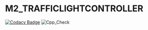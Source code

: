 # M2_TRAFFICLIGHTCONTROLLER

[![Codacy Badge](https://app.codacy.com/project/badge/Grade/728eae7449f0472d99a5681325c00a68)](https://www.codacy.com/gh/MonishaG09/M2-Embedded_TrafficLightController/dashboard?utm_source=github.com&amp;utm_medium=referral&amp;utm_content=MonishaG09/M2-Embedded_TrafficLightController&amp;utm_campaign=Badge_Grade)
![Cpp_Check](https://github.com/MonishaG09/M2-Embedded_TrafficLightController/actions/workflows/cpp_check.yml/badge.svg)
